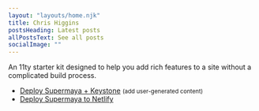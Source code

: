 ```yaml
---
layout: "layouts/home.njk"
title: Chris Higgins
postsHeading: Latest posts
allPostsText: See all posts
socialImage: ""
---
```


An 11ty starter kit designed to help you add rich features to a site without a complicated build process.

<!--- Comments are Fun --->

<ul>
    <li>
        <a href="https://heroku.com/deploy?template=https://github.com/MadeByMike/keystone-jamstack-plus">Deploy Supermaya + Keystone</a> <small>(add user-generated content)</small>
    </li>
    <li>
        <a href="https://app.netlify.com/start/deploy?repository=https://github.com/MadeByMike/supermaya">Deploy Supermaya to Netlify</a>
    </li>
</ul>
